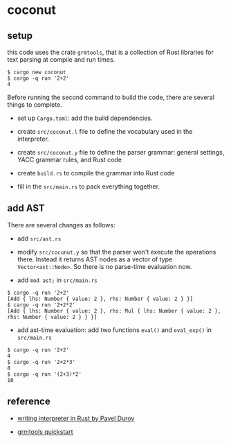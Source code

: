 # coconut

## setup

this code uses the crate ```grmtools```, that is a collection of Rust libraries for text parsing at compile and run times.

```
$ cargo new coconut
$ cargo -q run '2+2'
4
```

Before running the second command to build the code, there are several things to complete.

* set up ```Cargo.toml```: add the build dependencies.

* create ```src/coconut.l``` file to define the vocabulary used in the interpreter.

* create ```src/coconut.y``` file to define the parser grammar: general settings, YACC grammar rules, and Rust code

* create ```build.rs``` to compile the grammar into Rust code

* fill in the ```src/main.rs``` to pack everything together.

## add AST

There are several changes as follows:

* add ```src/ast.rs```

* modify ```src/cocunut.y``` so that the parser won't execute the operations there. Instead it returns AST nodes as a vector of type ```Vector<ast::Node>```. So there is no parse-time evaluation now.

* add ```mod ast;``` in ```src/main.rs```

```
$ cargo -q run '2+2'
[Add { lhs: Number { value: 2 }, rhs: Number { value: 2 } }]
$ cargo -q run '2+2*2'
[Add { lhs: Number { value: 2 }, rhs: Mul { lhs: Number { value: 2 }, rhs: Number { value: 2 } } }]
```

* add ast-time evaluation: add two functions ```eval()``` and ```eval_exp()``` in ```src/main.rs```

```
$ cargo -q run '2+2'
4
$ cargo -q run '2+2*3' 
8
$ cargo -q run '(2+3)*2'
10
```

## reference

* [writing interpreter in Rust by Pavel Durov](https://p3ld3v.medium.com/writing-interpreter-in-rust-using-grmtools-7a6a0458b99f)

* [grmtools quickstart](https://softdevteam.github.io/grmtools/master/book/quickstart.html)

